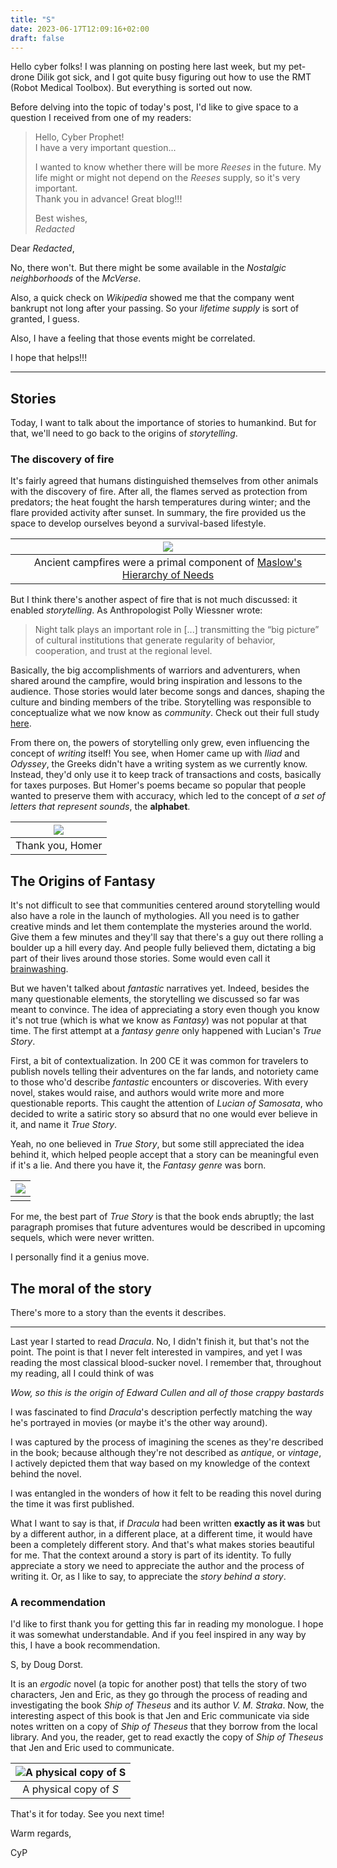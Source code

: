 ```yaml
---
title: "S"
date: 2023-06-17T12:09:16+02:00
draft: false
---
```


Hello cyber folks! I was planning on posting here last week, but my
pet-drone Dilik got sick, and I got quite busy figuring out how to use the RMT
(Robot Medical Toolbox). But everything is sorted out now.

Before delving into the topic of today's post, I'd like to give space to a
question I received from one of my readers:

> Hello, Cyber Prophet!\
> I have a very important question...
>
> I wanted to know whether there will be more _Reeses_ in the future.
> My life might or might not depend on the _Reeses_ supply, so it's very important.\
> Thank you in advance!
> Great blog!!!
>
> Best wishes,\
> _Redacted_

Dear _Redacted_,

No, there won't. But there might be some available in the _Nostalgic neighborhoods_ of the
_McVerse_.

Also, a quick check on _Wikipedia_ showed me that the company went bankrupt not long
after your passing. So your _lifetime supply_ is sort of granted, I guess.

Also, I have a feeling that those events might be correlated.

I hope that helps!!!

---

## Stories

Today, I want to talk about the importance of stories to humankind.
But for that, we'll need to go back to the origins of _storytelling_.

### The discovery of fire

It's fairly agreed that humans distinguished themselves from other animals
with the discovery of fire. After all, the flames served as protection from
predators; the heat fought the harsh temperatures during winter; and the flare
provided activity after sunset. In summary, the fire provided us the space to
develop ourselves beyond a survival-based lifestyle.


| ![](https://bpb-us-e1.wpmucdn.com/sites.psu.edu/dist/3/17217/files/2015/04/maslow.jpg) |
|:--:|
| Ancient campfires were a primal component of [Maslow's Hierarchy of Needs](https://www.simplypsychology.org/maslow.html) |

But I think there's another aspect of fire that is not much discussed:
it enabled _storytelling_.
As Anthropologist Polly Wiessner wrote:

> Night talk plays an important role in [...] transmitting the “big picture” of
> cultural institutions that generate regularity of behavior, cooperation, and
> trust at the regional level.

Basically, the big accomplishments of warriors and adventurers, when shared
around the campfire, would bring inspiration and lessons to the audience.
Those stories would later become songs and dances, shaping the culture and
binding members of the tribe.
Storytelling was responsible to conceptualize what we now know as _community_.
Check out their full study [here](http://www.pnas.org/cgi/doi/10.1073/pnas.1404212111).

From there on, the powers of storytelling only grew, even influencing the
concept of _writing_ itself!
You see, when Homer came up with _Iliad_ and _Odyssey_, the Greeks didn't have a
writing system as we currently know.
Instead, they'd only use it to keep track of transactions and costs, basically
for taxes purposes.
But Homer's poems became so popular that people wanted to preserve them with
accuracy, which led to the concept of _a set of letters that represent sounds_,
the **alphabet**.

| ![](https://external-content.duckduckgo.com/iu/?u=https%3A%2F%2Fwww.neocoloring.com%2Fwp-content%2Fuploads%2F2019%2F04%2Fmaxresdefault_9-45.jpg&f=1&nofb=1&ipt=5c95760d155e41c6356b40bcb055d3afb8ceec1cde1e6215e3705bf1edd7c642&ipo=images) |
|:--:|
| Thank you, Homer |


## The Origins of Fantasy

It's not difficult to see that communities centered around storytelling would
also have a role in the launch of mythologies.
All you need is to gather creative minds and let them contemplate the
mysteries around the world. Give them a few minutes and they'll say that there's
a guy out there rolling a boulder up a hill every day.
And people fully believed them, dictating a big part of their lives around those
stories.
Some would even call it [brainwashing](https://en.wikipedia.org/wiki/Christianity).

But we haven't talked about _fantastic_ narratives yet.
Indeed, besides the many questionable elements,
  the storytelling we discussed so far was meant to convince.
The idea of appreciating a story even though you know it's not true (which is
    what we know as _Fantasy_) was not popular at that time.
The first attempt at a _fantasy genre_ only happened with Lucian's _True Story_.

First, a bit of contextualization.
In 200 CE it was common for travelers to publish novels telling their adventures
on the far lands, and notoriety came to those who'd describe _fantastic_
encounters or discoveries.
With every novel, stakes would raise, and authors would write more and more
questionable reports.
This caught the attention of _Lucian of Samosata_, who decided to write a satiric
story so absurd that no one would ever believe in it, and name it _True Story_.

Yeah, no one believed in _True Story_, but some still appreciated the idea
behind it, which helped people accept that a story can be meaningful even if
it's a lie. And there you have it, the _Fantasy genre_ was born.

| ![](/images/pinocchio.png) |
|:--:|
|  |

For me, the best part of _True Story_ is that the book ends abruptly;
the last paragraph promises that future adventures would be described in upcoming sequels,
which were never written.

I personally find it a genius move.

## The moral of the story

There's more to a story than the events it describes.

---

Last year I started to read _Dracula_.
No, I didn't finish it, but that's not the point.
The point is that I never felt interested in vampires, and yet I was reading the
most classical blood-sucker novel.
I remember that, throughout my reading, all I could think of was

_Wow, so this is the origin of Edward Cullen and all of those crappy
bastards_

I was fascinated to find _Dracula_'s description perfectly matching the way
he's portrayed in movies (or maybe it's the other way around).

I was captured by the process of imagining the scenes as they're described in
the book; because although they're not described as _antique_, or _vintage_, I
actively depicted them that way based on my knowledge of the context behind the
novel.

I was entangled in the wonders of how it felt to be reading this novel during
the time it was first published.

What I want to say is that, if _Dracula_ had been written **exactly as it was**
but by a different author, in a different place, at a different time, it would
have been a completely different story.
And that's what makes stories beautiful for me.
That the context around a story is part of its identity.
To fully appreciate a story we need to appreciate the author and the
process of writing it.
Or, as I like to say, to appreciate the _story behind a story_.

### A recommendation

I'd like to first thank you for getting this far in reading my monologue.
I hope it was somewhat understandable.
And if you feel inspired in any way by this, I have a book recommendation.

S, by Doug Dorst.

It is an _ergodic_ novel (a topic for another post) that tells the story of two
characters, Jen and Eric, as they go through the process of reading and investigating the book
_Ship of Theseus_ and its author _V. M. Straka_.
Now, the interesting aspect of this book is that Jen and Eric communicate via
side notes written on a copy of _Ship of Theseus_ that they borrow from the local
library.
And you, the reader, get to read exactly the copy of _Ship of Theseus_ that Jen
and Eric used to communicate.

| ![A physical copy of _S_](https://external-content.duckduckgo.com/iu/?u=https%3A%2F%2Fwww.worldliteraturetoday.org%2Fsites%2Fdefault%2Ffiles%2F2014%2FMay%2Fopenbook-markings.jpg&f=1&nofb=1&ipt=bbfc5e1c7f5c5616bfeecc21d7db569f0d6d4ade8ca27b65a1fb480f0e569b0f&ipo=images) |
|:--:|
| A physical copy of _S_ |

That's it for today.
See you next time!

Warm regards,

CyP
